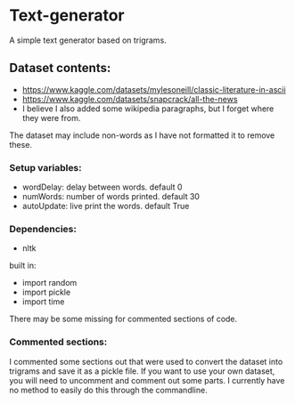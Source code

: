 # Text-generator
A simple text generator based on trigrams.


## Dataset contents:
- https://www.kaggle.com/datasets/mylesoneill/classic-literature-in-ascii
- https://www.kaggle.com/datasets/snapcrack/all-the-news
- I believe I also added some wikipedia paragraphs, but I forget where they were from.

The dataset may include non-words as I have not formatted it to remove these.

### Setup variables:
- wordDelay: delay between words. default 0
- numWords: number of words printed. default 30
- autoUpdate: live print the words. default True

### Dependencies:
- nltk

built in:

- import random
- import pickle
- import time

There may be some missing for commented sections of code.

### Commented sections:
I commented some sections out that were used to convert the dataset into trigrams and save it as a pickle file. If you want to use your own dataset, you will need to uncomment and comment out some parts. I currently have no method to easily do this through the commandline.
